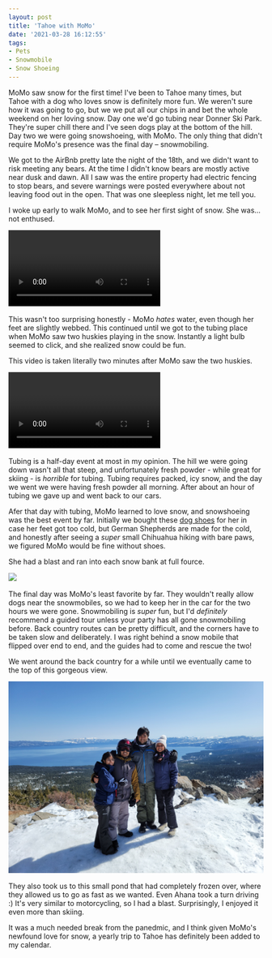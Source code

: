 ```yaml
---
layout: post
title: 'Tahoe with MoMo'
date: '2021-03-28 16:12:55'
tags:
- Pets
- Snowmobile
- Snow Shoeing
---
```


MoMo saw snow for the first time! I've been to Tahoe many times, but Tahoe with a dog who loves snow is definitely more fun. We weren't sure how it was going to go, but we we put all our chips in and bet the whole weekend on her loving snow. Day one we'd go tubing near Donner Ski Park. They're super chill there and I've seen dogs play at the bottom of the hill. Day two we were going snowshoeing, with MoMo. The only thing that didn't require MoMo's presence was the final day – snowmobiling.

We got to the AirBnb pretty late the night of the 18th, and we didn't want to risk meeting any bears. At the time I didn't know bears are mostly active near dusk and dawn. All I saw was the entire property had electric fencing to stop bears, and severe warnings were posted everywhere about not leaving food out in the open. That was one sleepless night, let me tell you.

I woke up early to walk MoMo, and to see her first sight of snow. She was... not enthused.

<video controls>
    <source src="images/2021/03/momo_hates_snow.mp4" type="video/mp4">
    Your browser does not support videos.
</video>

This wasn't too surprising honestly - MoMo _hates_ water, even though her feet are slightly webbed. This continued until we got to the tubing place when MoMo saw two huskies playing in the snow. Instantly a light bulb seemed to click, and she realized snow could be fun.

This video is taken literally two minutes after MoMo saw the two huskies.

<video controls>
    <source src="images/2021/03/momo_loves_snow.mp4" type="video/mp4">
    Your browser does not support videos.
</video>

Tubing is a half-day event at most in my opinion. The hill we were going down wasn't all that steep, and unfortunately fresh powder - while great for skiing - is _horrible_ for tubing. Tubing requires packed, icy snow, and the day we went we were having fresh powder all morning. After about an hour of tubing we gave up and went back to our cars.

Afer that day with tubing, MoMo learned to love snow, and snowshoeing was the best event by far. Initially we bought these [dog shoes](https://www.chewy.com/ultra-paws-durable-dog-boots-4-count/dp/56633?utm_source=google-product&utm_medium=cpc&utm_campaign=hg&utm_content=Ultra%20Paws&utm_term=&gclid=Cj0KCQjw0oCDBhCPARIsAII3C_GQmoYhdDx6UuqFupeXaBNhM4ZE5Je9nEIh5BCbgNbj_AoUGH0zjZUaArYtEALw_wcB) for her in case her feet got too cold, but German Shepherds are made for the cold, and honestly after seeing a _super_ small Chihuahua hiking with bare paws, we figured MoMo would be fine without shoes.

She had a blast and ran into each snow bank at full fource.

![](images/2021/03/snowshowing.jpg)

The final day was MoMo's least favorite by far. They wouldn't really allow dogs near the snowmobiles, so we had to keep her in the car for the two hours we were gone. Snowmobiling is _super_ fun, but I'd _definitely_ recommend a guided tour unless your party has all gone snowmobiling before. Back country routes can be pretty difficult, and the corners have to be taken slow and deliberately. I was right behind a snow mobile that flipped over end to end, and the guides had to come and rescue the two!

We went around the back country for a while until we eventually came to the top of this gorgeous view.

![](images/2021/03/snowmobile_view.jpg)

They also took us to this small pond that had completely frozen over, where they allowed us to go as fast as we wanted. Even Ahana took a turn driving :) It's very similar to motorcycling, so I had a blast. Surprisingly, I enjoyed it even more than skiing.

It was a much needed break from the panedmic, and I think given MoMo's newfound love for snow, a yearly trip to Tahoe has definitely been added to my calendar.